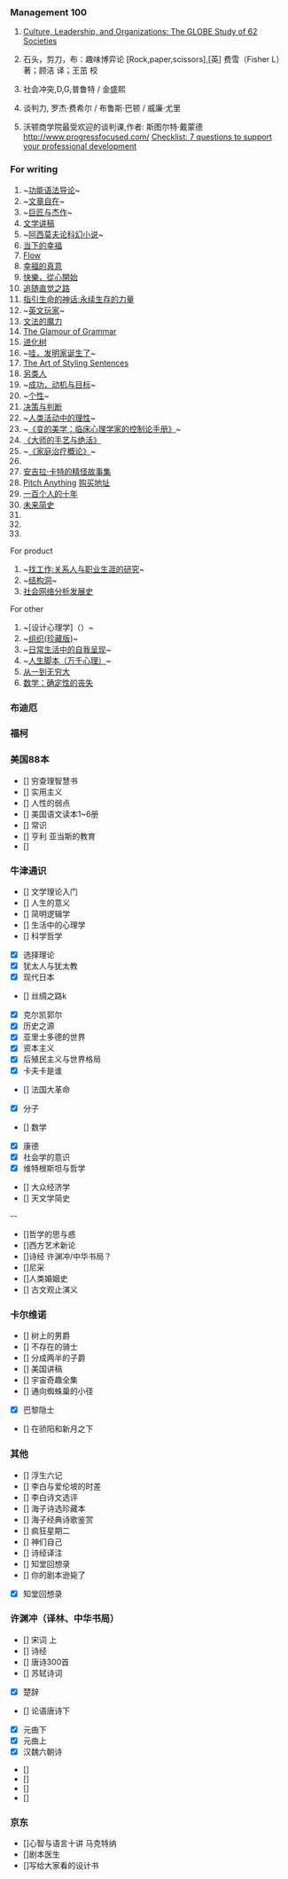 ### Management 100
1.  [Culture, Leadership, and Organizations: The GLOBE Study of 62 Societies ](https://www.amazon.com/Culture-Leadership-Organizations-GLOBE-Societies/dp/0761924019)

1. 石头，剪刀，布：趣味博弈论 [Rock,paper,scissors],[英] 费雪（Fisher L） 著；顾洁 译；王茁 校
2. 社会冲突,D,G,普鲁特 / 金盛熙 
3. 谈判力,  罗杰·费希尔 / 布鲁斯·巴顿 / 威廉·尤里 
4. 沃顿商学院最受欢迎的谈判课,作者:  斯图尔特·戴蒙德 
http://www.progressfocused.com/
[Checklist: 7 questions to support your professional development](http://www.progressfocused.com/2017/03/checklist-7-questions-to-support-your.html#more)



### For writing
1. ~[功能语法导论](https://book.douban.com/subject/3340802/)~
2. ~[文章自在](https://www.amazon.cn/文章自在-张大春/dp/B01MY1ZSLL/ref=sr_1_1?s=books&ie=UTF8&qid=1495264101&sr=1-1&keywords=文章自在)~
3. ~[巨匠与杰作](https://book.douban.com/subject/24737022/)~
4. [文学讲稿](https://book.douban.com/subject/1312558/)
5. ~[阿西莫夫论科幻小说](https://book.douban.com/subject/4882004/)~
6. [当下的幸福](https://book.douban.com/subject/6509801/)
7. [Flow](https://book.douban.com/subject/3424266/)
8. [幸福的真意](https://book.douban.com/subject/3422625/)
9. [快樂，從心開始](https://book.douban.com/subject/20399786/)
10. [追随直觉之路](https://www.amazon.cn/%E5%9B%BE%E4%B9%A6/dp/B01BBHBMUW/ref=sr_1_6?s=books&ie=UTF8&qid=1495419581&sr=1-6&keywords=Joseph+Campbell)
11. [指引生命的神话:永续生存的力量](https://www.amazon.cn/%E5%9B%BE%E4%B9%A6/dp/B00DDHB3LW/ref=sr_1_3?s=books&ie=UTF8&qid=1495419581&sr=1-3&keywords=Joseph+Campbell)
12. ~[英文玩家](https://book.douban.com/subject/20370764/)~
13. [文法的魔力](https://book.douban.com/subject/25723462/)
14. [The Glamour of Grammar](https://book.douban.com/subject/6782834/)
15. [进化树](https://book.douban.com/subject/4880486/)
16. ~[哇，发明家诞生了](http://product.dangdang.com/23782549.html)~
17. [The Art of Styling Sentences](https://book.douban.com/subject/1377665/)
18. [另类人](https://book.douban.com/subject/1127271/)
19. ~[成功，动机与目标](https://book.douban.com/subject/22994632/)~
20. ~[个性](https://book.douban.com/subject/5269125/)~
21. [决策与判断](https://book.douban.com/subject/1193621/)
22. ~[人类活动中的理性](https://book.douban.com/subject/26934266/)~
23. ~[《变的美学：临床心理学家的控制论手册》]()~
24. [《大师的手艺与绝活》](https://book.douban.com/subject/26861859/)
25. ~[《家庭治疗概论》](https://book.douban.com/subject/1712354/)~
26. []()
27. [安吉拉·卡特的精怪故事集](https://book.douban.com/subject/5993314/)
28. [Pitch Anything](https://book.douban.com/subject/6075190/)
[购买地址](https://www.amazon.cn/mn/detailApp/ref=asc_df_00717528542654186/?asin=0071752854&tag=douban-23&creative=2384&creativeASIN=0071752854&linkCode=df0)
29. [一百个人的十年](https://book.douban.com/subject/3206771/)
30. [未来简史](https://book.douban.com/subject/26943161/)
31. []()
32. []()
33. []()


For product
1. ~[找工作:关系人与职业生涯的研究](https://book.douban.com/subject/3312309/)~
2. ~[结构洞](https://book.douban.com/subject/3291183/)~
3. [社会网络分析发展史](https://book.douban.com/subject/3159865/)


For other
1. ~[设计心理学]（）~
2. ~[组织(珍藏版)](https://www.amazon.cn/%E5%9B%BE%E4%B9%A6/dp/B00COFY94W/ref=sr_1_1?s=books&ie=UTF8&qid=1495418801&sr=1-1&keywords=%E7%BB%84%E7%BB%87)~
3. ~[日常生活中的自我呈现](https://book.douban.com/subject/3062632/)~
4. ~[人生脚本（万千心理）](https://book.douban.com/subject/26906474/)~
5. [从一到无穷大](https://book.douban.com/subject/1102715/)
6. [数学：确定性的丧失](https://book.douban.com/subject/1049136/)

### 布迪厄








### 福柯








### 美国88本
- [] 穷查理智慧书
- [] 实用主义
- [] 人性的弱点
- [] 美国语文读本1~6册
- [] 常识
- [] 亨利 亚当斯的教育
- []


### 牛津通识

- [] 文学理论入门
- [] 人生的意义
- [] 简明逻辑学
- [] 生活中的心理学
- [] 科学哲学
- [x] 选择理论
- [x] 犹太人与犹太教
- [x] 现代日本
- [] 丝绸之路k
- [x] 克尔凯郭尔
- [x] 历史之源
- [x] 亚里士多德的世界
- [x] 资本主义
- [x] 后殖民主义与世界格局
- [x] 卡夫卡是谁
- [] 法国大革命 
- [x] 分子
- [] 数学
- [x] 康德
- [x] 社会学的意识
- [x] 维特根斯坦与哲学
- [] 大众经济学
- [] 天文学简史 


-- 
- []哲学的思与惑
- []西方艺术新论
- []诗经 许渊冲/中华书局？
- []尼采
- []人类婚姻史
- [] 古文观止演义

### 卡尔维诺
- [] 树上的男爵
- [] 不存在的骑士
- [] 分成两半的子爵
- [] 美国讲稿
- [] 宇宙奇趣全集
- [] 通向蜘蛛巢的小径
- [x] 巴黎隐士
- [] 在骄阳和新月之下

### 其他
- [] 浮生六记
- [] 李白与爱伦坡的时差
- [] 李白诗文选评
- [] 海子诗选珍藏本
- [] 海子经典诗歌鉴赏
- [] 疯狂星期二
- [] 神们自己 
- [] 诗经译注
- [] 知堂回想录
- [] 你的剧本逊毙了
- [x] 知堂回想录

### 许渊冲（译林、中华书局）
- [] 宋词 上
- [] 诗经
- [] 唐诗300首
- [] 苏轼诗词
- [x] 楚辞
- [] 论语唐诗下
- [x] 元曲下
- [x] 元曲上
- [x] 汉魏六朝诗
- []
- []
- []
- []

### 京东
- []心智与语言十讲 马克特纳 
- []剧本医生
- []写给大家看的设计书

